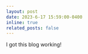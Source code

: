 ```yaml
---
layout: post
date: 2023-6-17 15:59:00-0400
inline: true
related_posts: false
---
```


I got this blog working!

